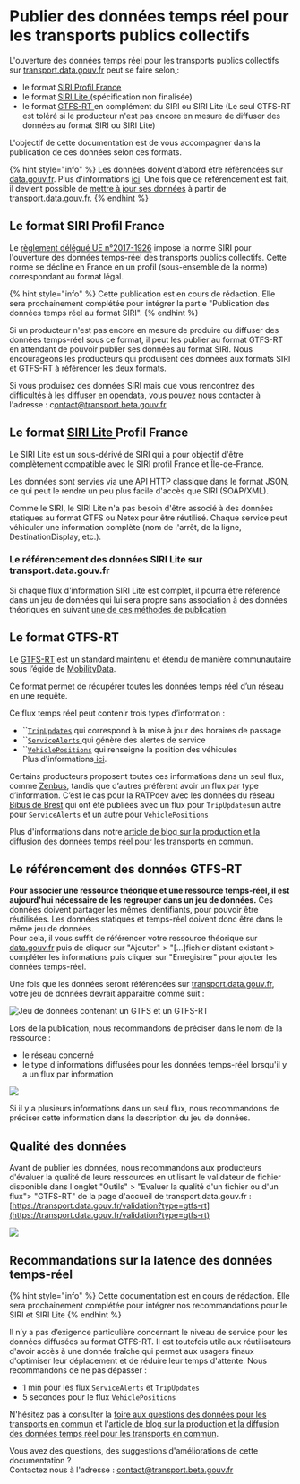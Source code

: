 # Publier des données temps réel pour les transports publics collectifs

L'ouverture des données temps réel pour les transports publics collectifs sur [transport.data.gouv.fr](https://transport.data.gouv.fr/) peut se faire selon[ ](https://transport.data.gouv.fr/):&#x20;

* le format [SIRI Profil France ](http://www.normes-donnees-tc.org/wp-content/uploads/2021/10/BNTRA-CN03-GT7\_NF-Profil-SIRI-FR\_v1.2\_20210308.pdf)
* le format [SIRI Lite ](http://www.normes-donnees-tc.org/wp-content/uploads/2017/01/Proposition-Profil-SIRI-Lite-initial-v1-2.pdf)(spécification non finalisée)
* le format [GTFS-RT ](https://github.com/google/transit/blob/master/gtfs-realtime/CHANGES.md)en complément du SIRI ou SIRI Lite (Le seul GTFS-RT est toléré si le producteur n'est pas encore en mesure de diffuser des données au format SIRI ou SIRI Lite)

L'objectif de cette documentation est de vous accompagner dans la publication de ces données selon ces formats.

{% hint style="info" %}
Les données doivent d'abord être référencées sur [data.gouv.fr](https://www.data.gouv.fr/fr/). Plus d'informations [ici](https://doc.transport.data.gouv.fr/producteurs/comment-et-pourquoi-les-producteurs-de-donnees-utilisent-ils-le-pan). Une fois que ce référencement est fait, il devient possible de [mettre à jour ses données](https://doc.transport.data.gouv.fr/producteurs/mettre-a-jour-des-donnees) à partir de [transport.data.gouv.fr](https://transport.data.gouv.fr/).
{% endhint %}

## Le format SIRI Profil France

Le [règlement délégué UE n°2017-1926](https://eur-lex.europa.eu/eli/reg\_del/2017/1926/oj?locale=fr) impose la norme SIRI pour l'ouverture des données temps-réel des transports publics collectifs. Cette norme se décline en France en un profil (sous-ensemble de la norme) correspondant au format légal.

{% hint style="info" %}
Cette publication est en cours de rédaction. Elle sera prochainement complétée pour intégrer la partie "Publication des données temps réel au format SIRI".
{% endhint %}

Si un producteur n'est pas encore en mesure de produire ou diffuser des données temps-réel sous ce format, il peut les publier au format GTFS-RT en attendant de pouvoir publier ses données au format SIRI. Nous encourageons les producteurs qui produisent des données aux formats SIRI et GTFS-RT à référencer les deux formats.

Si vous produisez des données SIRI mais que vous rencontrez des difficultés à les diffuser en opendata, vous pouvez nous contacter à l'adresse : c[ontact@transport.beta.gouv.fr](mailto:contact@transport.beta.gouv.fr)

## Le format [SIRI Lite ](http://www.normes-donnees-tc.org/wp-content/uploads/2017/01/Proposition-Profil-SIRI-Lite-initial-v1-2.pdf)Profil France&#x20;

Le SIRI Lite est un sous-dérivé de SIRI qui a pour objectif d'être complètement compatible avec le SIRI profil France et Île-de-France.&#x20;

Les données sont servies via une API HTTP classique dans le format JSON, ce qui peut le rendre un peu plus facile d'accès que SIRI (SOAP/XML).

Comme le SIRI, le SIRI Lite n'a pas besoin d'être associé à des données statiques au format GTFS ou Netex pour être réutilisé. Chaque service peut véhiculer une information complète (nom de l'arrêt, de la ligne, DestinationDisplay, etc.).

### Le référencement des données SIRI Lite sur transport.data.gouv.fr

Si chaque flux d'information SIRI Lite est complet, il pourra être réferencé dans un jeu de données qui lui sera propre sans association à des données théoriques en suivant [une de ces méthodes de publication](https://doc.transport.data.gouv.fr/producteurs/comment-et-pourquoi-les-producteurs-de-donnees-utilisent-ils-le-pan/publier-un-jeu-de-donnees).

## Le format GTFS-RT

Le [GTFS-RT](https://github.com/google/transit/blob/master/gtfs-realtime/CHANGES.md) est un standard maintenu et étendu de manière communautaire sous l’égide de [MobilityData](https://mobilitydata.org/).

Ce format permet de récupérer toutes les données temps réel d’un réseau en une requête.

Ce flux temps réel peut contenir trois types d’information :

* ``[`TripUpdates`](https://gtfs.mobilitydata.org/spec/trip-updates) qui correspond à la mise à jour des horaires de passage
* ``[`ServiceAlerts` ](https://gtfs.mobilitydata.org/spec/service-alerts)qui génère des alertes de service
* ``[`VehiclePositions`](https://gtfs.mobilitydata.org/spec/vehicle-positions) qui renseigne la position des véhicules\
  Plus d'informations[ ici](https://doc.transport.data.gouv.fr/producteurs/operateurs-de-transport-regulier-de-personnes/temps-reel-des-transports-en-commun).

Certains producteurs proposent toutes ces informations dans un seul flux, comme [Zenbus](https://transport.data.gouv.fr/datasets?\_utf8=%E2%9C%93\&q=zenbus), tandis que d’autres préfèrent avoir un flux par type d’information. C’est le cas pour la RATPdev avec les données du réseau [Bibus de Brest](https://transport.data.gouv.fr/datasets/horaires-theoriques-et-temps-reel-des-bus-et-tramways-circulant-sur-le-territoire-de-brest-metropole/) qui ont été publiées avec un flux pour `TripUpdates`un autre pour `ServiceAlerts` et un autre pour `VehiclePositions`&#x20;

Plus d'informations dans notre [article de blog sur la production et la diffusion des données temps réel pour les transports en commun](https://blog.transport.data.gouv.fr/billets/la-production-des-donn%C3%A9es-temps-r%C3%A9el-interview-avec-diff%C3%A9rents-producteurs-de-donn%C3%A9es/).

## Le référencement des données GTFS-RT&#x20;

**Pour associer une ressource théorique et une ressource temps-réel, il est aujourd'hui nécessaire de les regrouper dans un jeu de données.** Ces données doivent partager les mêmes identifiants, pour pouvoir être réutilisées. Les données statiques et temps-réel doivent donc être dans le même jeu de données. \
Pour cela, il vous suffit de référencer votre ressource théorique sur [data.gouv.fr](https://www.data.gouv.fr/fr/) puis de cliquer sur "Ajouter" > "\[...]fichier distant existant  > compléter les informations puis cliquer sur "Enregistrer" pour ajouter les données temps-réel. \
<img src="../../../.gitbook/assets/image (174) (2).png" alt="" data-size="line"><img src="../../../.gitbook/assets/image (176) (1) (1).png" alt="" data-size="line">

Une fois que les données seront référencées sur [transport.data.gouv.fr](https://transport.data.gouv.fr/), votre jeu de données devrait apparaître comme suit :&#x20;

![Jeu de données contenant un GTFS et un GTFS-RT ](<../../../.gitbook/assets/image (170) (2).png>)

Lors de la publication, nous recommandons de préciser dans le nom de la ressource :&#x20;

* le réseau concerné
* le type d'informations diffusées pour les données temps-réel lorsqu'il y a un flux par information

![](<../../../.gitbook/assets/image (169) (1) (1).png>)

Si il y a plusieurs informations dans un seul flux, nous recommandons de préciser cette information dans la description du jeu de données.

## **Qualité des données**&#x20;

Avant de publier les données, nous recommandons aux producteurs d'évaluer la qualité de leurs ressources en utilisant le validateur de fichier disponible dans l'onglet "Outils" > "Evaluer la qualité d'un fichier ou d'un flux"> "GTFS-RT" de la page d'accueil de transport.data.gouv.fr : [https://transport.data.gouv.fr/validation?type=gtfs-rt](https://transport.data.gouv.fr/validation?type=gtfs-rt)

![](<../../../.gitbook/assets/image (180) (1) (1).png>)

## Recommandations sur la latence des données temps-réel&#x20;

{% hint style="info" %}
Cette documentation est en cours de rédaction. Elle sera prochainement complétée pour intégrer nos recommandations pour le SIRI et SIRI Lite&#x20;
{% endhint %}

Il n’y a pas d’exigence particulière concernant le niveau de service pour les données diffusées au format GTFS-RT. Il est toutefois utile aux réutilisateurs d'avoir accès à une donnée fraîche qui permet aux usagers finaux d'optimiser leur déplacement et de réduire leur temps d'attente. Nous recommandons de ne pas dépasser :&#x20;

* 1 min pour les flux `ServiceAlerts` et `TripUpdates`&#x20;
* 5 secondes pour le flux `VehiclePositions`



N'hésitez pas à consulter la [foire aux questions des données pour les transports en commun](https://doc.transport.data.gouv.fr/foire-aux-questions-1/donnees-temps-reel-des-transports-en-commun) et l'[article de blog sur la production et la diffusion des données temps réel pour les transports en commun](https://blog.transport.data.gouv.fr/billets/la-production-des-donn%C3%A9es-temps-r%C3%A9el-interview-avec-diff%C3%A9rents-producteurs-de-donn%C3%A9es/).



Vous avez des questions, des suggestions d'améliorations de cette documentation ? \
Contactez nous à l'adresse : [contact@transport.beta.gouv.fr](mailto:contact@transport.beta.gouv.fr)




